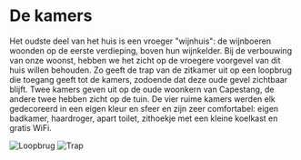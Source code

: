 # De kamers

Het oudste deel van het huis is een vroeger "wijnhuis": de wijnboeren woonden op de eerste verdieping, boven hun wijnkelder. Bij de verbouwing van onze woonst, hebben we het zicht op de vroegere voorgevel van dit huis willen behouden. Zo geeft de trap van de zitkamer uit op een loopbrug die toegang geeft tot de kamers, zodoende dat deze oude gevel zichtbaar blijft.
Twee kamers geven uit op de oude woonkern van Capestang, de andere twee hebben zicht op de tuin.
De vier ruime kamers werden elk gedecoreerd in een eigen kleur en sfeer en zijn zeer comfortabel: eigen badkamer, haardroger, apart toilet, zithoekje met een kleine koelkast en gratis WiFi.

![Loopbrug](/images/chambres.jpg)
![Trap](/images/chambres-detail.jpg)


